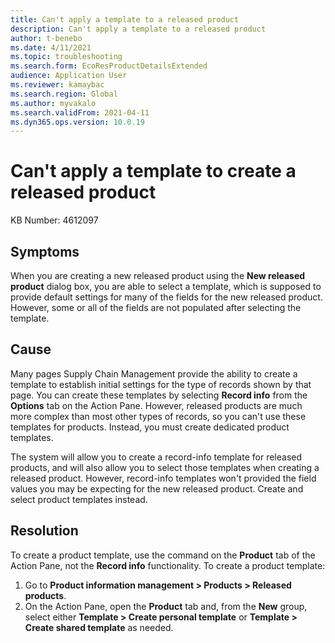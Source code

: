 ```yaml
---
title: Can't apply a template to a released product
description: Can't apply a template to a released product 
author: t-benebo
ms.date: 4/11/2021
ms.topic: troubleshooting
ms.search.form: EcoResProductDetailsExtended
audience: Application User
ms.reviewer: kamaybac
ms.search.region: Global
ms.author: myvakalo
ms.search.validFrom: 2021-04-11
ms.dyn365.ops.version: 10.0.19
---
```


# Can't apply a template to create a released product

KB Number: 4612097

## Symptoms

When you are creating a new released product using the **New released product** dialog box, you are able to select a template, which is supposed to provide default settings for many of the fields for the new released product. However, some or all of the fields are not populated after selecting the template.

## Cause

Many pages Supply Chain Management provide the ability to create a template to establish initial settings for the type of records shown by that page. You can create these templates by selecting **Record info** from the **Options** tab on the Action Pane. However, released products are much more complex than most other types of records, so you can't use these templates for products. Instead, you must create dedicated product templates.

The system will allow you to create a record-info template for released products, and will also allow you to select those templates when creating a released product. However, record-info templates won't provided the field values you may be expecting for the new released product. Create and select product templates instead.

## Resolution

To create a product template, use the command on the **Product** tab of the Action Pane, not the **Record info** functionality. To create a product template:

1. Go to **Product information management \> Products \> Released products**.
1. On the Action Pane, open the **Product** tab and, from the **New** group, select either **Template \> Create personal template** or **Template \> Create shared template** as needed.

